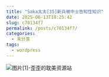 ```yaml
---
title: "Saka太太[35]新兵被中士告知性知识"
date: 2025-06-13T18:25:42
slug: c70134f7
permalink: /posts/c70134f7/
categories:
  - 未分类
tags:
  - wordpress
---
```


![图片[1]-歪歪的耽美资源站](/images/wp/c70134f7-4b5c2ba3.jpg)
